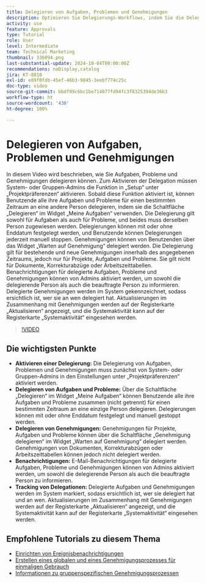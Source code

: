 ```yaml
---
title: Delegieren von Aufgaben, Problemen und Genehmigungen
description: Optimieren Sie Delegierungs-Workflows, indem Sie die Delegierung von Aufgaben und Genehmigungen im Setup aktivieren, die Schaltflächen „Delegieren“ und „Genehmigung delegieren“ verwenden, E-Mail-Benachrichtigungen für Arbeitsaufträge festlegen und Aktualisierungen sowie die Systemaktivität für eine klare Übersicht nachverfolgen.
activity: use
feature: Approvals
type: Tutorial
role: User
level: Intermediate
team: Technical Marketing
thumbnail: 336094.png
last-substantial-update: 2024-10-04T00:00:00Z
recommendations: noDisplay,catalog
jira: KT-8810
exl-id: e89f0fdb-45ef-46b3-9845-3eebf774c25c
doc-type: video
source-git-commit: bbdf99c6bc1be714077fd94fc3f8325394de36b3
workflow-type: ht
source-wordcount: '430'
ht-degree: 100%

---
```


# Delegieren von Aufgaben, Problemen und Genehmigungen

In diesem Video wird beschrieben, wie Sie Aufgaben, Probleme und Genehmigungen delegieren können. Zum Aktivieren der Delegation müssen System- oder Gruppen-Admins die Funktion in „Setup“ unter „Projektpräferenzen“ aktivieren. Sobald diese Funktion aktiviert ist, können Benutzende alle ihre Aufgaben und Probleme für einen bestimmten Zeitraum an eine andere Person delegieren, indem sie die Schaltfläche „Delegieren“ im Widget „Meine Aufgaben“ verwenden. Die Delegierung gilt sowohl für Aufgaben als auch für Probleme, und beides muss derselben Person zugewiesen werden. Delegierungen können mit oder ohne Enddatum festgelegt werden, und Benutzende können Delegierungen jederzeit manuell stoppen.
Genehmigungen können von Benutzenden über das Widget „Warten auf Genehmigung“ delegiert werden. Die Delegierung gilt für bestehende und neue Genehmigungen innerhalb des angegebenen Zeitraums, jedoch nur für Projekte, Aufgaben und Probleme. Sie gilt nicht für Dokumente, Korrekturabzüge oder Arbeitszeittabellen. Benachrichtigungen für delegierte Aufgaben, Probleme und Genehmigungen können von Admins aktiviert werden, um sowohl die delegierende Person als auch die beauftragte Person zu informieren. Delegierte Genehmigungen werden im System gekennzeichnet, sodass ersichtlich ist, wer sie an wen delegiert hat. Aktualisierungen im Zusammenhang mit Genehmigungen werden auf der Registerkarte „Aktualisieren“ angezeigt, und die Systemaktivität kann auf der Registerkarte „Systemaktivität“ eingesehen werden. 


>[!VIDEO](https://video.tv.adobe.com/v/3446385/?quality=12&learn=on&enablevpops=1&captions=ger)

## Die wichtigsten Punkte

* **Aktivieren einer Delegierung:** Die Delegierung von Aufgaben, Problemen und Genehmigungen muss zunächst von System- oder Gruppen-Admins in den Einstellungen unter „Projektpräferenzen“ aktiviert werden.
* **Delegieren von Aufgaben und Probleme:** Über die Schaltfläche „Delegieren“ im Widget „Meine Aufgaben“ können Benutzende alle ihre Aufgaben und Probleme zusammen (nicht getrennt) für einen bestimmten Zeitraum an eine einzige Person delegieren. Delegierungen können mit oder ohne Enddatum festgelegt und manuell gestoppt werden.
* **Delegieren von Genehmigungen:** Genehmigungen für Projekte, Aufgaben und Probleme können über die Schaltfläche „Genehmigung delegieren“ im Widget „Warten auf Genehmigung“ delegiert werden. Genehmigungen von Dokumenten, Korrekturabzügen oder Arbeitszeittabellen können jedoch nicht delegiert werden.
* **Benachrichtigungen:** E-Mail-Benachrichtigungen für delegierte Aufgaben, Probleme und Genehmigungen können von Admins aktiviert werden, um sowohl die delegierende Person als auch die beauftragte Person zu informieren. 
* **Tracking von Delegationen:** Delegierte Aufgaben und Genehmigungen werden im System markiert, sodass ersichtlich ist, wer sie delegiert hat und an wen. Aktualisierungen im Zusammenhang mit Genehmigungen werden auf der Registerkarte „Aktualisieren“ angezeigt, und die Systemaktivität kann auf der Registerkarte „Systemaktivität“ eingesehen werden. 


## Empfohlene Tutorials zu diesem Thema

* [Einrichten von Ereignisbenachrichtigungen](/help/administration-and-setup/email-and-in-app-notifications/admin-set-up-event-notifications.md)
* [Erstellen eines globalen und eines Genehmigungsprozesses für einmaligen Gebrauch](/help/manage-work/approval-processes-and-milestone-paths/create-a-single-use-approval-process.md)
* [Informationen zu gruppenspezifischen Genehmigungsprozessen](/help/administration-and-setup/approval-processes-and-milestone-paths/group-specific-approval-processes.md)

